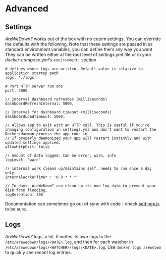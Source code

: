 # Advanced 

## Settings

*AreWeDown?* works out of the box with no cutom settings. You can override the defaults with the following. Note that these settings are passed in as standard environment variables, you can define them any way you want. They can be written either at the root level of _settings.yml_ file or in your _docker-compose.yml_'s `environment:` section. 

    # defines where logs are written. Default value is relative to application startup path
    logs: './logs'

    # Port HTTP server run ons   
    port: 3000

    // Interval dashboard refreshes (milliseconds)
    dashboardRefreshInterval: 5000,

    // Interval for dashboard timeout (milliseconds)
    dashboardLoadTimeout: 5000,

    // Allows app to exit with an HTTP call. This is useful if you're changing configuration in settings.yml and don't want to restart the Docker/daemon process the app runs in
    // If properly daemonized your app will restart instantly and with updated settings applied.
    allowHttpExit: false

    // Amount of data logged. Can be error, warn, info
    logLevel: 'warn'

    // internal work cleans up/maintains self. needs to run once a day only.
    internalWorkerTimer : '0 0 * * *'

    // In days. AreWeDown? can clean up its own log data to prevent your disk from flooding.
    logRetention: 365 

Documentation can sometimes go out of sync with code - check [settings.js](https://github.com/shukriadams/arewedown/blob/master/src/lib/settings.js) to be sure.

## Logs

*AreWeDown?* logs, a lot. It writes its own logs to the `/etc/arewedown/logs/<DATE>.log`, and then for each watcher in `/etc/arewedown/logs/<WATCHER>/logs/<DATE>.log`. Use `docker logs arewdown` to quickly see recent log entries.        
